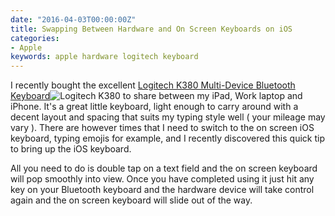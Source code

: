 ```yaml
---
date: "2016-04-03T00:00:00Z"
title: Swapping Between Hardware and On Screen Keyboards on iOS
categories:
- Apple
keywords: apple hardware logitech keyboard
---
```


I recently bought the excellent [Logitech K380 Multi-Device Bluetooth Keyboard](http://www.amazon.co.uk/gp/product/B013SL1YXO/ref=as_li_tl?ie=UTF8&camp=1634&creative=6738&creativeASIN=B013SL1YXO&linkCode=as2&tag=muxtoncom-21)![](http://ir-uk.amazon-adsystem.com/e/ir?t=muxtoncom-21&l=as2&o=2&a=B013SL1YXO "Logitech K380") to share between my iPad, Work laptop and iPhone. It's a great little keyboard, light enough to carry around with a decent layout and spacing that suits my typing style well ( your mileage may vary ). There are however times that I need to switch to the on screen iOS keyboard, typing emojis for example, and I recently discovered this quick tip to bring up the iOS keyboard.

All you need to do is double tap on a text field and the on screen keyboard will pop smoothly into view. Once you have completed using it just hit any key on your Bluetooth keyboard and the hardware device will take control again and the on screen keyboard will slide out of the way.
